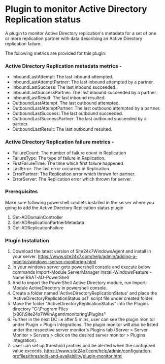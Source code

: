 Plugin to monitor Active Directory Replication status
===========

A plugin to monitor Active Directory replication's metadata for a set of one or more replication partner with data 
describing an Active Directory replication failure.

The following metrics are provided for this plugin:
### Active Directory Replication metadata metrics -
* InboundLastAttempt: The last inbound attempted.
* InboundLastAttemptPartner: The last inbound attempted by a partner.
* InboundLastSuccess: The last inbound succeeded.
* InboundLastSuccessPartner: The last inbound succeeded by a partner
* InboundLastResult: The last inbound resulted.
* OutboundLastAttempt: The last outbound attempted.
* OutboundLastAttemptPartner: The last outbound attempted by a partner.
* OutboundLastSuccess: The last outbound succeeded.
* OutboundLastSuccessPartner: The last outbound succeeded by a partner.
* OutboundLastResult: The last outbound resulted.

### Active Directory Replication failure metrics - 
* FailureCount: The number of failure count in Replication
* FailureType: The type of failure in Replication.
* FirstFailureTime: The time which first failure happened.
* LastError: The last error occurred in Replication.
* ErrorPartner: The Replication error which thrown for partner.
* ErrorServer: The Replication error which thrown for server.

### Prerequisites 
Make sure following powershell cmdlets installed in the server where you going to add the Active Directory Replication status plugin
1. Get-ADDomainController
2. Get-ADReplicationPartnerMetadata
3. Get-ADReplicationFailure

### Plugin Installation
1. Download the latest version of Site24x7WindowsAgent and install in your server. 
    https://www.site24x7.com/help/admin/adding-a-monitor/windows-server-monitoring.html
2. In your windows server goto powershell console and execute below commands
                    Import-Module ServerManager
                    Install-WindowsFeature -Name RSAT-AD-PowerShell
3. And to import the PowerShell Active Directory module, run Import-Module ActiveDirectory in powershell console.
4. Create a folder named 'ActiveDirectoryReplicationStatus' and place the 'ActiveDirectoryReplicationStatus.ps1' script file under created folder.
5. Move the folder "ActiveDirectoryReplicationStatus" into the Plugins directory "C:\Program Files (x86)\Site24x7\WinAgent\monitoring\Plugins"
6. Further in the next DC i.e after 5 mins, user can see the plugin monitor under Plugin > Plugin Integrations. The plugin monitor will also be listed under the respective server monitor's Plugins tab (Server > Server Monitor > Servers > click on the desired server monitor > Plugins Integration). 
7. User can set up threshold profiles and be alerted when the configured value exceeds.
    https://www.site24x7.com/help/admin/configuration-profiles/threshold-and-availability/plugin-monitor.html



